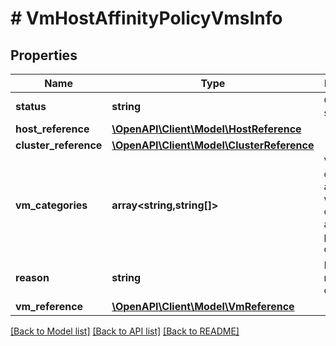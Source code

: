# # VmHostAffinityPolicyVmsInfo

## Properties

Name | Type | Description | Notes
------------ | ------------- | ------------- | -------------
**status** | **string** | Compliance status. | [optional]
**host_reference** | [**\OpenAPI\Client\Model\HostReference**](HostReference.md) |  | [optional]
**cluster_reference** | [**\OpenAPI\Client\Model\ClusterReference**](ClusterReference.md) |  | [optional]
**vm_categories** | **array<string,string[]>** | VM categories across whom current affinity policy is defined. | [optional]
**reason** | **string** | Reason for non-compliance. | [optional]
**vm_reference** | [**\OpenAPI\Client\Model\VmReference**](VmReference.md) |  | [optional]

[[Back to Model list]](../../README.md#models) [[Back to API list]](../../README.md#endpoints) [[Back to README]](../../README.md)
